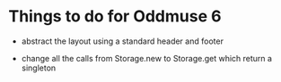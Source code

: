 # Things to do for Oddmuse 6

- abstract the layout using a standard header and footer

- change all the calls from Storage.new to Storage.get which return a
  singleton
